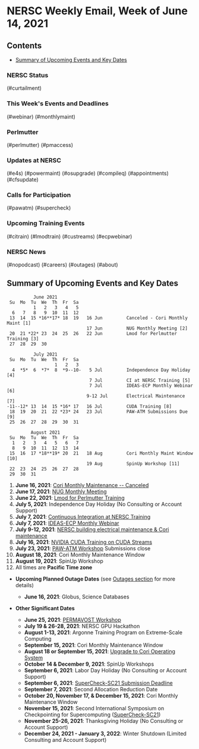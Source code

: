 # NERSC Weekly Email, Week of June 14, 2021 <a name="top"></a> #

## Contents ## 

- [Summary of Upcoming Events and Key Dates](#dates)

### NERSC Status

(#curtailment)

### This Week's Events and Deadlines

(#webinar)
(#monthlymaint)

### Perlmutter

(#perlmutter)
(#pmaccess)

### Updates at NERSC 

(#e4s)
(#powermaint)
(#osupgrade)
(#compileq)
(#appointments)
(#cfsupdate)

### Calls for Participation

(#pawatm)
(#supercheck)

### Upcoming Training Events 

(#citrain)
(#lmodtrain)
(#custreams)
(#ecpwebinar)

### NERSC News 

(#nopodcast)
(#careers)
(#outages)
(#about)

## Summary of Upcoming Events and Key Dates <a name="dates"/></a> ##

              June 2021
     Su  Mo  Tu  We  Th  Fr  Sa
              1   2   3   4   5 
      6   7   8   9  10  11  12 
     13  14  15 *16**17* 18  19   16 Jun         Canceled - Cori Monthly Maint [1]
                                  17 Jun         NUG Monthly Meeting [2]
     20  21 *22* 23  24  25  26   22 Jun         Lmod for Perlmutter Training [3]
     27  28  29  30  

              July 2021
     Su  Mo  Tu  We  Th  Fr  Sa
                      1   2   3
      4  *5*  6  *7*  8  *9--10-   5 Jul         Independence Day Holiday [4]
                                   7 Jul         CI at NERSC Training [5]
                                   7 Jul         IDEAS-ECP Monthly Webinar [6]
                                  9-12 Jul       Electrical Maintenance [7]
    -11--12* 13  14  15 *16* 17   16 Jul         CUDA Training [8]
     18  19  20  21  22 *23* 24   23 Jul         PAW-ATM Submissions Due [9]
     25  26  27  28  29  30  31

             August 2021
     Su  Mo  Tu  We  Th  Fr  Sa
      1   2   3   4   5   6   7
      8   9  10  11  12  13  14
     15  16  17 *18**19* 20  21   18 Aug         Cori Monthly Maint Window [10]
                                  19 Aug         SpinUp Workshop [11]
     22  23  24  25  26  27  28
     29  30  31

1. **June 16, 2021**: [Cori Monthly Maintenance -- Canceled](#monthlymaint)
2. **June 17, 2021**: [NUG Monthly Meeting](#webinar)
3. **June 22, 2021**: [Lmod for Perlmutter Training](#lmodtrain)
4. **July 5, 2021**: Independence Day Holiday (No Consulting or Account Support)
5. **July 7, 2021**: [Continuous Integration at NERSC Training](#citrain)
6. **July 7, 2021**: [IDEAS-ECP Monthly Webinar](#ecpwebinar)
7. **July 9-12, 2021**: [NERSC building electrical maintenance & Cori maintenance](#powermaint)
8. **July 16, 2021**: [NVIDIA CUDA Training on CUDA Streams](#custreams)
9. **July 23, 2021**: [PAW-ATM Workshop](#pawatm) Submissions close
10. **August 18, 2021**: Cori Monthly Maintenance Window
11. **August 19, 2021**: SpinUp Workshop
12. All times are **Pacific Time zone**

- **Upcoming Planned Outage Dates** (see [Outages section](#outages) for more 
details)
    - **June 16, 2021**: Globus, Science Databases

- **Other Significant Dates**
    - **June 25, 2021**: [PERMAVOST Workshop](https://permavost.github.io/)
    - **July 19 & 26-28, 2021**: NERSC GPU Hackathon
    - **August 1-13, 2021**: Argonne Training Program on Extreme-Scale Computing
    - **September 15, 2021**: Cori Monthly Maintenance Window
    - **August 18 or September 15, 2021**: [Upgrade to Cori Operating System](#osupgrade)
    - **October 14 & December 9, 2021**: SpinUp Workshops
    - **September 6, 2021**: Labor Day Holiday (No Consulting or Account Support)
    - **September 6, 2021**: [SuperCheck-SC21 Submission Deadline](#supercheck)
    - **September 7, 2021**: Second Allocation Reduction Date
    - **October 20, November 17, & December 15, 2021**: Cori Monthly Maintenance Window
    - **November 15, 2021**: Second International Symposium on Checkpointing for Supercomputing ([SuperCheck-SC21](https://supercheck.lbl.gov/supercheck-sc21))
    - **November 25-26, 2021**: Thanksgiving Holiday (No Consulting or Account Support)
    - **December 24, 2021 - January 3, 2022**: Winter Shutdown (Limited Consulting and Account Support)

